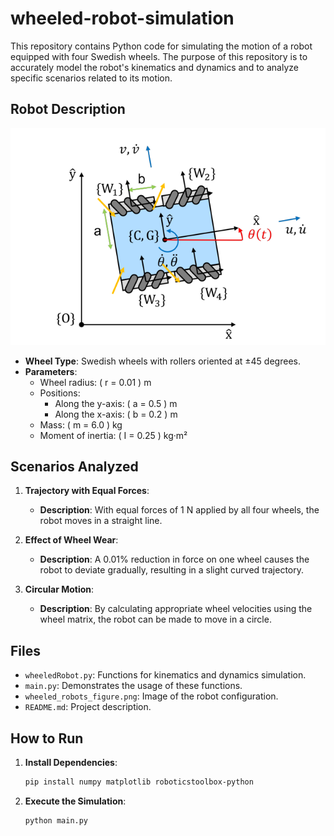 # wheeled-robot-simulation

This repository contains Python code for simulating the motion of a robot equipped with four Swedish wheels. The purpose of this repository is to accurately model the robot's kinematics and dynamics and to analyze specific scenarios related to its motion.

## Robot Description

![Robot Diagram](wheeled_robots_figure.png)

- **Wheel Type**: Swedish wheels with rollers oriented at ±45 degrees.
- **Parameters**:
  - Wheel radius: \( r = 0.01 \) m
  - Positions:
    - Along the y-axis: \( a = 0.5 \) m
    - Along the x-axis: \( b = 0.2 \) m
  - Mass: \( m = 6.0 \) kg
  - Moment of inertia: \( I = 0.25 \) kg·m²

## Scenarios Analyzed

1. **Trajectory with Equal Forces**:
   - **Description**: With equal forces of 1 N applied by all four wheels, the robot moves in a straight line.

2. **Effect of Wheel Wear**:
   - **Description**: A 0.01% reduction in force on one wheel causes the robot to deviate gradually, resulting in a slight curved trajectory.

3. **Circular Motion**:
   - **Description**: By calculating appropriate wheel velocities using the wheel matrix, the robot can be made to move in a circle.



## Files

- `wheeledRobot.py`: Functions for kinematics and dynamics simulation.
- `main.py`: Demonstrates the usage of these functions.
- `wheeled_robots_figure.png`: Image of the robot configuration.
- `README.md`: Project description.

## How to Run

1. **Install Dependencies**:

   ```bash
   pip install numpy matplotlib roboticstoolbox-python
   ```

2. **Execute the Simulation**:

   ```bash
   python main.py
   ```


